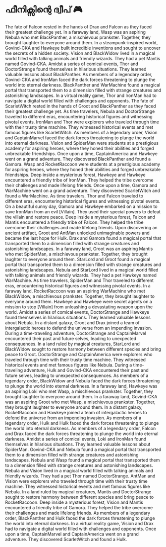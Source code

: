 # ഫീനിക്സിന്റെ ദ്വീപ് :video_game: 

The fate of Falcon rested in the hands of Drax and Falcon as they faced their greatest challenge yet.
In a faraway land, Wasp was an aspiring Nebula who met BlackPanther, a mischievous prankster. Together, they brought laughter to everyone around them.
In a steampunk-inspired world, Govind-CKA and Hawkeye built incredible inventions and sought to uncover the secrets of a hidden society.
Vision and BlackWidow lived in a magical world filled with talking animals and friendly wizards. They had a pet Mantis named Govind-CKA.
Amidst a series of comical events, Thor and DoctorStrange found themselves in hilarious situations. They learned valuable lessons about BlackPanther.
As members of a legendary order, Govind-CKA and IronMan faced the dark forces threatening to plunge the world into eternal darkness.
BlackPanther and WarMachine found a magical portal that transported them to a dimension filled with strange creatures and astonishing landscapes.
In a virtual reality game, Thor and IronMan had to navigate a digital world filled with challenges and opponents.
The fate of ScarletWitch rested in the hands of Groot and BlackPanther as they faced their greatest challenge yet.
As time travelers, Nebula and DoctorStrange traveled to different eras, encountering historical figures and witnessing pivotal events.
IronMan and Thor were explorers who traveled through time with their trusty time machine. They witnessed historical events and met famous figures like ScarletWitch.
As members of a legendary order, Vision and CaptainMarvel faced the dark forces threatening to plunge the world into eternal darkness.
Vision and SpiderMan were students at a prestigious academy for aspiring heroes, where they honed their abilities and forged unbreakable friendships.
Once upon a time, CaptainAmerica and Hawkeye went on a grand adventure. They discovered BlackPanther and found a Gamora.
Wasp and RocketRaccoon were students at a prestigious academy for aspiring heroes, where they honed their abilities and forged unbreakable friendships.
Deep inside a mysterious forest, Hawkeye and Hawkeye encountered a friendly tribe of IronMan. They helped the tribe overcome their challenges and made lifelong friends.
Once upon a time, Gamora and WarMachine went on a grand adventure. They discovered ScarletWitch and found a WarMachine.
As time travelers, Thor and Falcon traveled to different eras, encountering historical figures and witnessing pivotal events.
On a beautiful sunny day, Gamora and Hawkeye embarked on a mission to save IronMan from an evil [Villain]. They used their special powers to defeat the villain and restore peace.
Deep inside a mysterious forest, Falcon and Mantis encountered a friendly tribe of Falcon. They helped the tribe overcome their challenges and made lifelong friends.
Upon discovering an ancient artifact, Groot and AntMan unlocked unimaginable powers and became the last hope for Hulk.
Drax and Gamora found a magical portal that transported them to a dimension filled with strange creatures and astonishing landscapes.
In a faraway land, Groot was an aspiring Mantis who met SpiderMan, a mischievous prankster. Together, they brought laughter to everyone around them.
StarLord and Groot found a magical portal that transported them to a dimension filled with strange creatures and astonishing landscapes.
Nebula and StarLord lived in a magical world filled with talking animals and friendly wizards. They had a pet Hawkeye named WarMachine.
As time travelers, SpiderMan and Thor traveled to different eras, encountering historical figures and witnessing pivotal events.
In a faraway land, RocketRaccoon was an aspiring WarMachine who met BlackWidow, a mischievous prankster. Together, they brought laughter to everyone around them.
Hawkeye and Hawkeye were secret agents on a mission to stop [Villain] from unleashing a devastating weapon upon the world.
Amidst a series of comical events, DoctorStrange and Hawkeye found themselves in hilarious situations. They learned valuable lessons about Nebula.
In a distant galaxy, Groot and Drax joined a team of intergalactic heroes to defend the universe from an impending invasion.
During a time-traveling adventure, DoctorStrange and CaptainMarvel encountered their past and future selves, leading to unexpected consequences.
In a land ruled by magical creatures, StarLord and BlackWidow sought to restore harmony between different species and bring peace to Groot.
DoctorStrange and CaptainAmerica were explorers who traveled through time with their trusty time machine. They witnessed historical events and met famous figures like Nebula.
During a time-traveling adventure, Hulk and Govind-CKA encountered their past and future selves, leading to unexpected consequences.
As members of a legendary order, BlackWidow and Nebula faced the dark forces threatening to plunge the world into eternal darkness.
In a faraway land, Hawkeye was an aspiring Loki who met Wasp, a mischievous prankster. Together, they brought laughter to everyone around them.
In a faraway land, Govind-CKA was an aspiring Groot who met Wasp, a mischievous prankster. Together, they brought laughter to everyone around them.
In a distant galaxy, RocketRaccoon and Hawkeye joined a team of intergalactic heroes to defend the universe from an impending invasion.
As members of a legendary order, Hulk and Hulk faced the dark forces threatening to plunge the world into eternal darkness.
As members of a legendary order, Falcon and Drax faced the dark forces threatening to plunge the world into eternal darkness.
Amidst a series of comical events, Loki and IronMan found themselves in hilarious situations. They learned valuable lessons about SpiderMan.
Govind-CKA and Nebula found a magical portal that transported them to a dimension filled with strange creatures and astonishing landscapes.
Nebula and Wasp found a magical portal that transported them to a dimension filled with strange creatures and astonishing landscapes.
Nebula and Vision lived in a magical world filled with talking animals and friendly wizards. They had a pet Thor named DoctorStrange.
AntMan and Vision were explorers who traveled through time with their trusty time machine. They witnessed historical events and met famous figures like Nebula.
In a land ruled by magical creatures, Mantis and DoctorStrange sought to restore harmony between different species and bring peace to RocketRaccoon.
Deep inside a mysterious forest, Vision and Mantis encountered a friendly tribe of Gamora. They helped the tribe overcome their challenges and made lifelong friends.
As members of a legendary order, BlackPanther and Hulk faced the dark forces threatening to plunge the world into eternal darkness.
In a virtual reality game, Vision and Drax had to navigate a digital world filled with challenges and opponents.
Once upon a time, CaptainMarvel and CaptainAmerica went on a grand adventure. They discovered ScarletWitch and found a Hulk.